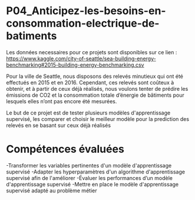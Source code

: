 # P04_Anticipez-les-besoins-en-consommation-electrique-de-batiments

Les données necessaires pour ce projets sont disponibles sur ce lien : https://www.kaggle.com/city-of-seattle/sea-building-energy-benchmarking#2015-building-energy-benchmarking.csv

Pour la ville de Seattle, nous disposons des relevés minutieux qui ont été effectués en 2015 et en 2016. Cependant, ces relevés sont coûteux à obtenir, et à partir de ceux déjà réalisés, nous voulons tenter de prédire les émissions de CO2 et la consommation totale d’énergie de bâtiments pour lesquels elles n’ont pas encore été mesurées.

Le but de ce projet est de tester plusieurs modèles d'apprentissage supervisé, les comparer et choisir le meilleur modèle pour la prediction des relevés en se basant sur ceux déjà réalisés

# Compétences évaluées

-Transformer les variables pertinentes d'un modèle d'apprentissage supervisé
-Adapter les hyperparamètres d'un algorithme d'apprentissage supervisé afin de l'améliorer
-Évaluer les performances d’un modèle d'apprentissage supervisé
-Mettre en place le modèle d'apprentissage supervisé adapté au problème métier
